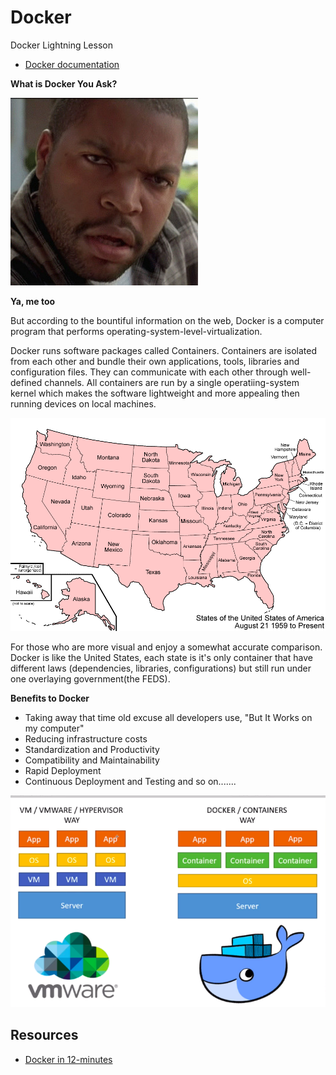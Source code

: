 # Docker 
Docker Lightning Lesson

- [Docker documentation](https://www.docker.com/)

**What is Docker You Ask?**

<img src="confused.jpg" width="300px" height="300px">

**Ya, me too**

But according to the bountiful information on the web, Docker is a computer program that performs operating-system-level-virtualization.

Docker runs software packages called Containers. Containers are isolated from each other and bundle their own applications, tools, libraries and configuration files. They can communicate with each other through well-defined channels. All containers are run by a single operatiing-system kernel which makes the software lightweight and more appealing then running devices on local machines. 

<img src="us.jpg">

For those who are more visual and enjoy a somewhat accurate comparison. Docker is like the United States, each state is it's only container that have different laws (dependencies, libraries, configurations) but still run under one overlaying government(the FEDS). 

**Benefits to Docker**

- Taking away that time old excuse all developers use, "But It Works on my computer"
- Reducing infrastructure costs
- Standardization and Productivity
- Compatibility and Maintainability
- Rapid Deployment
- Continuous Deployment and Testing
and so on.......
 
 




<img src="Screen Shot 2019-04-08 at 10.09.35 AM.png">




## Resources
- [Docker in 12-minutes](https://www.youtube.com/watch?v=YFl2mCHdv24)
